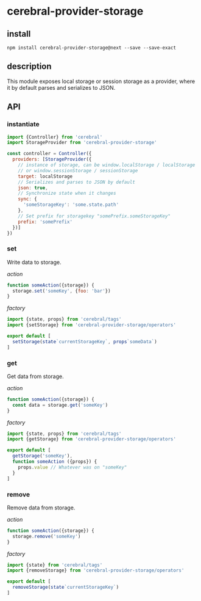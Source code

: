 # cerebral-provider-storage

## install
`npm install cerebral-provider-storage@next --save --save-exact`

## description
This module exposes local storage or session storage as a provider,
where it by default parses and serializes to JSON.

## API

### instantiate

```js
import {Controller} from 'cerebral'
import StorageProvider from 'cerebral-provider-storage'

const controller = Controller({
  providers: [StorageProvider({
    // instance of storage, can be window.localStorage / localStorage
    // or window.sessionStorage / sessionStorage
    target: localStorage
    // Serializes and parses to JSON by default
    json: true,
    // Synchronize state when it changes
    sync: {
      'someStorageKey': 'some.state.path'
    },
    // Set prefix for storagekey "somePrefix.someStorageKey"
    prefix: 'somePrefix'
  })]
})
```

### set
Write data to storage.

*action*
```javascript
function someAction({storage}) {
  storage.set('someKey', {foo: 'bar'})
}
```

*factory*
```javascript
import {state, props} from 'cerebral/tags'
import {setStorage} from 'cerebral-provider-storage/operators'

export default [
  setStorage(state`currentStorageKey`, props`someData`)
]
```

### get
Get data from storage.

*action*
```javascript
function someAction({storage}) {
  const data = storage.get('someKey')
}
```

*factory*
```javascript
import {state, props} from 'cerebral/tags'
import {getStorage} from 'cerebral-provider-storage/operators'

export default [
  getStorage('someKey'),
  function someAction ({props}) {
    props.value // Whatever was on "someKey"
  }
]
```

### remove
Remove data from storage.

*action*
```javascript
function someAction({storage}) {
  storage.remove('someKey')
}
```

*factory*
```javascript
import {state} from 'cerebral/tags'
import {removeStorage} from 'cerebral-provider-storage/operators'

export default [
  removeStorage(state`currentStorageKey`)
]
```
